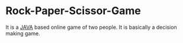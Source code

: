 # Rock-Paper-Scissor-Game
It is a [JAVA](https://en.wikipedia.org/wiki/Java_(programming_language) "LCO") based online game of two people. It is basically a decision making game.
